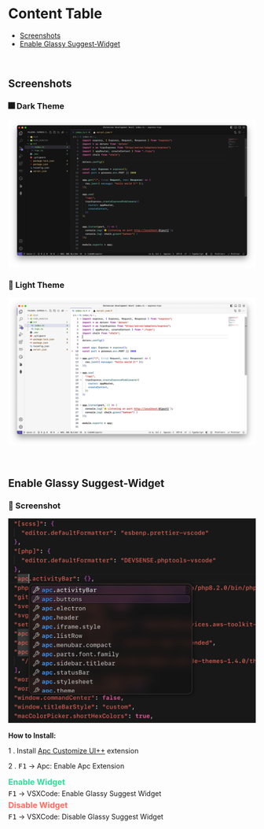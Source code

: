 # Content Table

- [Screenshots](#screenshots)
- [Enable Glassy Suggest-Widget](#enable-glassy-suggest-widget)

<br/>

## Screenshots
### 🎆 Dark Theme
![image](./images/screenshot-dark.png) 

### 🌅 Light Theme
![image](./images/screenshot-light.png)

<br/>

## Enable Glassy Suggest-Widget
### 🍷 Screenshot

![image](./images/glassy-suggest-widget.png)

**How to Install:**

1 . Install [Apc Customize UI++](https://marketplace.visualstudio.com/items?itemName=drcika.apc-extension) extension 

2 . <kbd>F1</kbd> → Apc: Enable Apc Extension
 
<h3 style="margin: 5px 0; color: #2dde98;">Enable Widget</h3>
<kbd>F1</kbd> → VSXCode: Enable Glassy Suggest Widget

<br/>

<h3 style="margin: 5px 0; color: #ff6c5f;">Disable Widget</h3>
<kbd>F1</kbd> → VSXCode: Disable Glassy Suggest Widget